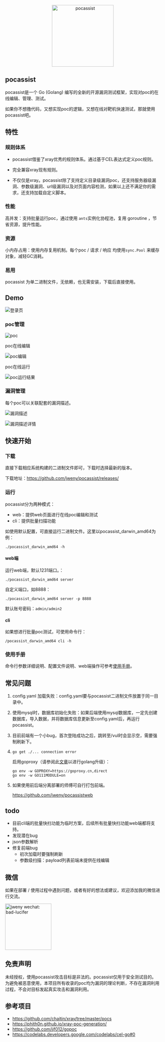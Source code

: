 <p align="center">
   <img alt="pocassist" src="docs/pic/logo.png" width="200"/>
</p>


## pocassist

pocassist是一个 Go (Golang) 编写的全新的开源漏洞测试框架，实现对poc的在线编辑、管理、测试。

如果你不想撸代码，又想实现poc的逻辑，又想在线对靶机快速测试，那就使用pocassist吧。

## 特性

### 规则体系

- pocassist借鉴了xray优秀的规则体系。通过基于CEL表达式定义poc规则。

- 完全兼容xray现有规则。

- 不仅仅是xray。pocassist除了支持定义目录级漏洞poc，还支持服务器级漏洞、参数级漏洞、url级漏洞以及对页面内容检测，如果以上还不满足你的需求，还支持加载自定义脚本。

### 性能

高并发：支持批量运行poc，通过使用 `ants`实例化协程池，复用 goroutine ，节省资源，提升性能。

### 资源

小内存占用：使用内存复用机制。每个poc / 请求 / 响应 均使用`sync.Pool` 来缓存对象，减轻GC消耗。

### 易用

pocassist 为单二进制文件，无依赖，也无需安装，下载后直接使用。

## Demo

![登录页](docs/pic/login.jpg)

### poc管理

![poc](docs/pic/poc.jpg)

poc在线编辑

![poc编辑](docs/pic/poc-edit.jpg)

poc在线运行

![poc运行结果](docs/pic/poc-result.jpg)

### 漏洞管理

每个poc可以关联配套的漏洞描述。

![漏洞描述](docs/pic/vul.jpg)

![漏洞描述详情](docs/pic/vul-desc.jpg)

## 快速开始

### 下载

直接下载相应系统构建的二进制文件即可，下载时选择最新的版本。

下载地址：https://github.com/jweny/pocassist/releases/

### 运行

pocassist分为两种模式：

- web：提供web页面进行在线poc编辑和测试
- cli：提供批量扫描功能

如使用默认配置，可直接运行二进制文件。这里以pocassist_darwin_amd64为例：

 `./pocassist_darwin_amd64 -h`

#### web端

运行web端，默认1231端口。：

`./pocassist_darwin_amd64 server`

自定义端口，如8888：

`./pocassist_darwin_amd64 server -p 8888`

默认账号密码：`admin/admin2`

#### cli

如果想进行批量poc测试，可使用命令行：

`/pocassist_darwin_amd64 cli -h`

### 使用手册

命令行参数详细说明、配置文件说明、web端操作可参考[使用手册](https://github.com/jweny/pocassist/wiki/%E4%BD%BF%E7%94%A8%E6%89%8B%E5%86%8C)。

## 常见问题

1. config.yaml 加载失败：config.yaml要与pocassist二进制文件放置于同一目录中。

2. 使用mysql时，数据库初始化失败：如果后端使用mysql数据库，一定先创建数据库，导入数据，并将数据库信息更新至config.yaml后，再运行pocassist。

3. 目前前端有一个小bug，首次登陆成功之后，跳转至/vul时会显示空，需要强制刷新下。

4. `go get ./... connection error`

   启用goproxy（请参阅此[文章](https://madneal.com/post/gproxy/)以进行golang升级）：

   ```
   go env -w GOPROXY=https://goproxy.cn,direct
   go env -w GO111MODULE=on
   ```

5. 如果使用前后端分离部署的师傅可自行打包前端。

   https://github.com/jweny/pocassistweb

## todo

- 目前cli端的批量快扫功能为临时方案，后续所有批量快扫功能web端都将支持。
- 发现潜在bug
- json参数解析
- 修复前端bug
  - 初次加载时要强制刷新
  - 参数级扫描：payload列表前端未提供在线编辑

## 微信

如果在部署 / 使用过程中遇到问题，或者有好的想法或建议，欢迎添加我的微信进行交流。

<p align="left">
   <img alt="jweny wechat: bad-lucifer" src="docs/pic/wechat.jpeg" width="150"/>
</p>



## 免责声明

未经授权，使用pocassist攻击目标是非法的。pocassist仅用于安全测试目的。为避免被恶意使用，本项目所有收录的poc均为漏洞的理论判断，不存在漏洞利用过程，不会对目标发起真实攻击和漏洞利用。

## 参考项目

- https://github.com/chaitin/xray/tree/master/pocs
- https://phith0n.github.io/xray-poc-generation/
- https://github.com/jjf012/gopoc
- https://codelabs.developers.google.com/codelabs/cel-go#0
